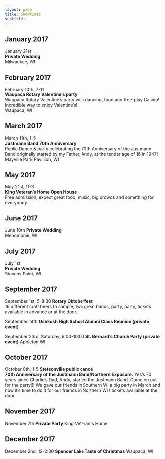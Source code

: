 ```yaml
---
layout: page
title: Showtimes
subtitle: 
---
```


## January 2017
January 21st  
**Private Wedding**  
Milwaukee, WI

## February 2017
February 10th, 7-11  
**Waupaca Rotary Valentine’s party**  
Waupaca Rotary Valentine’s party with dancing, food and free-play Casino! Incredible way to enjoy Valentine’s!  
Waupaca, WI

## March 2017
March 11th, 1-5  
**Justmann Band 70th Anniversary**   
Public Dance & party celebrating the 70th Anniversary of the Justmann Band originally started by my Father, Andy, at the tender age of 16 in 1947!  
Mayville Park Pavillion, WI

## May 2017
May 21st, 11-3  
**King Veteran’s Home Open House**   
Free admission, expect great food, music, big crowds and something for everybody.

## June 2017
June 10th
**Private Wedding**  
Menomonie, WI 

## July 2017
July 1st  
**Private Wedding**  
Stevens Point, WI 

## September 2017
September 1st, 5-8:30
**Rotary Oktoberfest**   
16 different craft beers to sample, two great bands, party, party, tickets available in advance or at the door.

September 14th
**Oshkosh High School Alumni Class Reunion (private event)**   

September 23rd, Saturday, 6:00-10:00 
**St. Bernard’s Church Party (private event)** 
Appleton,WI 

## October 2017
October 8th, 1-5
**Stetsonville public dance**  
**70th Anniversary of the Justmann Band/Northern Exposure.**
Yes’s 70 years since Charlie’s Dad, Andy, started the Justmann Band. Come on out for the party!!! We gave our friends in Southern WI a big party in March and now it’s time to do it for our friends in Northern WI !
tickets available at the door.

## November 2017
November 7th
**Private Party**
King Veteran's Home

## December 2017
December 2nd, 12-2:30
**Spencer Lake Taste of Christmas**
Waupaca, WI
